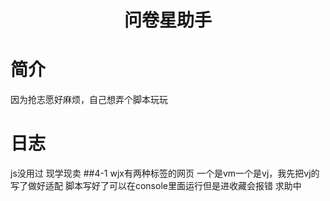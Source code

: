 <h1 align="center">问卷星助手</h1>

# 简介
因为抢志愿好麻烦，自己想弄个脚本玩玩

# 日志
js没用过 现学现卖
##4-1
wjx有两种标签的网页 一个是vm一个是vj，我先把vj的写了做好适配
脚本写好了可以在console里面运行但是进收藏会报错 求助中
